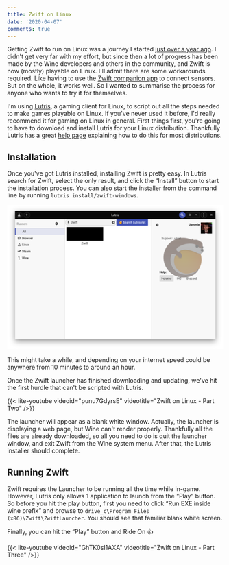 ```yaml
---
title: Zwift on Linux
date: '2020-04-07'
comments: true
---
```


Getting Zwift to run on Linux was a journey I started [just over a year ago](https://bugs.winehq.org/show_bug.cgi?id=46313). I didn't get very far with my effort, but since then a lot of progress has been made by the Wine developers and others in the community, and Zwift is now (mostly) playable on Linux. I'll admit there are some workarounds required. Like having to use the [Zwift companion app](https://support.zwift.com/en_us/using-the-zwift-companion-app-Hybn8qzPr) to connect sensors. But on the whole, it works well. So I wanted to summarise the process for anyone who wants to try it for themselves.

I'm using [Lutris](https://lutris.net/), a gaming client for Linux, to script out all the steps needed to make games playable on Linux. If you've never used it before, I'd really recommend it for gaming on Linux in general. First things first, you're going to have to download and install Lutris for your Linux distribution. Thankfully Lutris has a great [help page](https://lutris.net/downloads/) explaining how to do this for most distributions.

## Installation

Once you've got Lutris installed, installing Zwift is pretty easy. In Lutris search for Zwift, select the only result, and click the “Install” button to start the installation process. You can also start the installer from the command line by running `lutris install/zwift-windows`.

![Lutris Installer](/img/ZoL.png)

This might take a while, and depending on your internet speed could be anywhere from 10 minutes to around an hour.

Once the Zwift launcher has finished downloading and updating, we've hit the first hurdle that can't be scripted with Lutris.

{{< lite-youtube videoid="punu7GdyrsE" videotitle="Zwift on Linux - Part Two" />}}

The launcher will appear as a blank white window. Actually, the launcher is displaying a web page, but Wine can't render properly. Thankfully all the files are already downloaded, so all you need to do is quit the launcher window, and exit Zwift from the Wine system menu. After that, the Lutris installer should complete.

## Running Zwift

Zwift requires the Launcher to be running all the time while in-game. However, Lutris only allows 1 application to launch from the “Play” button. So before you hit the play button, first you need to click “Run EXE inside wine prefix” and browse to `drive_c\Program Files (x86)\Zwift\ZwiftLauncher`. You should see that familiar blank white screen.

Finally, you can hit the “Play” button and Ride On 👍

{{< lite-youtube videoid="GhTK0sI1AXA" videotitle="Zwift on Linux - Part Three" />}}
